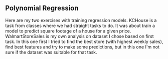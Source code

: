 ## Polynomial Regression
Here are my two exercises with training regression models. KCHouse is a task from classes where we had straight tasks to do. It was about train a model to predict square footage of a house for a given price. WalmartStoreSales is my own analysis on dataset I chose based on first task. In this one first I tried to find the best store (with highest weekly sales), find best features and try to make some predictions, but in this one I'm not sure if the dataset was suitable for that task.
